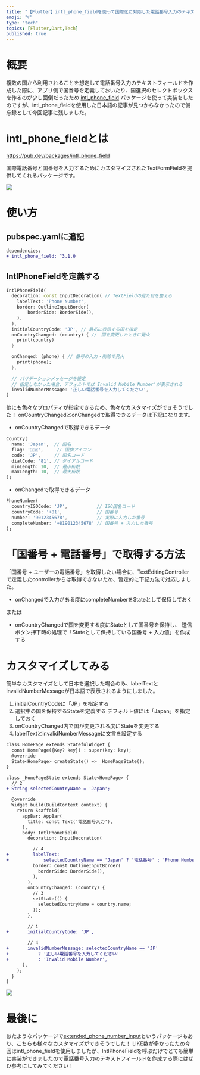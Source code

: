 ```yaml
---
title: "【Flutter】intl_phone_fieldを使って国際化に対応した電話番号入力のテキストフィールドを作成する"
emoji: "📞"
type: "tech"
topics: [Flutter,Dart,Tech]
published: true
---
```


# 概要
複数の国から利用されることを想定して電話番号入力のテキストフィールドを作成した際に、アプリ側で国番号を定義しておいたり、国選択のセレクトボックスを作るのが少し面倒だったため [intl_phone_field](https://pub.dev/packages/intl_phone_field) パッケージを使って実装をしたのですが、intl_phone_fieldを使用した日本語の記事が見つからなかったので備忘録として今回記事に残しました。

# intl_phone_fieldとは
https://pub.dev/packages/intl_phone_field

国際電話番号と国番号を入力するためにカスタマイズされたTextFormFieldを提供してくれるパッケージです。

![](/images/articles/intl_phone_field_sample.gif)

# 使い方
## pubspec.yamlに追記
```diff yaml
dependencies:
+ intl_phone_field: ^3.1.0
```

## IntlPhoneFieldを定義する
```dart
IntlPhoneField(
  decoration: const InputDecoration( // TextFieldの見た目を整える
    labelText: 'Phone Number',
    border: OutlineInputBorder(
        borderSide: BorderSide(),
    ),
  ),
  initialCountryCode: 'JP', // 最初に表示する国を指定
  onCountryChanged: (country) { //　国を変更したときに発火
    print(country)
  }

  onChanged: (phone) { // 番号の入力・削除で発火
    print(phone);
  },
  
  // バリデーションメッセージを設定
  // 指定しなかった場合、デフォルトでは'Invalid Mobile Number'が表示される
  invalidNumberMessage: '正しい電話番号を入力してください',
)
```
他にも色々なプロパティが指定できるため、色々なカスタマイズができそうでした！
onCountryChangedとonChangedで取得できるデータは下記になります。

* onCountryChangedで取得できるデータ
```dart
Country(
  name: 'Japan',  // 国名
  flag: '🇯🇵',     // 国旗アイコン
  code: 'JP',     // 国名コード
  dialCode: '81', // ダイアルコード
  minLength: 10,  // 最小桁数
  maxLength: 10,  // 最大桁数
);
```

* onChangedで取得できるデータ
```dart
PhoneNumber(
  countryISOCode: 'JP',           // ISO国名コード
  countryCode: '+81',             // 国番号
  number: '9012345678',           // 実際に入力した番号
  completeNumber: '+819012345678' // 国番号 + 入力した番号
);
```

# 「国番号 + 電話番号」で取得する方法
「国番号 + ユーザーの電話番号」を取得したい場合に、TextEditingControllerで定義したcontrollerからは取得できないため、暫定的に下記方法で対応しました。

* onChangedで入力がある度にcompleteNumberをStateとして保持しておく

または

* onCountryChangedで国を変更する度にStateとして国番号を保持し、
送信ボタン押下時の処理で「Stateとして保持している国番号 + 入力値」を作成する

# カスタマイズしてみる
簡単なカスタマイズとして日本を選択した場合のみ、labelTextとinvalidNumberMessageが日本語で表示されるようにしました。

1. initialCountryCodeに「JP」を指定する
2. 選択中の国を保持するStateを定義する
  デフォルト値には「Japan」を指定しておく
3. onCountryChanged内で国が変更される度にStateを変更する
4. labelTextとinvalidNumberMessageに文言を設定する

```diff dart
class HomePage extends StatefulWidget {
  const HomePage({Key? key}) : super(key: key);
  @override
  State<HomePage> createState() => _HomePageState();
}

class _HomePageState extends State<HomePage> {
  // 2
+ String selectedCountryName = 'Japan';

  @override
  Widget build(BuildContext context) {
    return Scaffold(
      appBar: AppBar(
        title: const Text('電話番号入力'),
      ),
      body: IntlPhoneField(
        decoration: InputDecoration(

          // 4
+         labelText:
+             selectedCountryName == 'Japan' ? '電話番号' : 'Phone Number',
          border: const OutlineInputBorder(
            borderSide: BorderSide(),
          ),
        ),
        onCountryChanged: (country) {
          // 3
          setState(() {
            selectedCountryName = country.name;
          });
        },
        
        // 1
+       initialCountryCode: 'JP',

        // 4
+       invalidNumberMessage: selectedCountryName == 'JP'
+           ? '正しい電話番号を入力してください'
+           : 'Invalid Mobile Number',
      ),
    );
  }
}
```
![](/images/articles/intl_phone_field_customize.gif)

# 最後に
似たようなパッケージで[extended_phone_number_input](https://pub.dev/packages/extended_phone_number_input)というパッケージもあり、こちらも様々なカスタマイズができそうでした！
LIKE数が多かったため今回はintl_phone_fieldを使用しましたが、IntlPhoneFieldを呼ぶだけでとても簡単に実装ができましたので電話番号入力のテキストフィールドを作成する際にはぜひ参考にしてみてください！